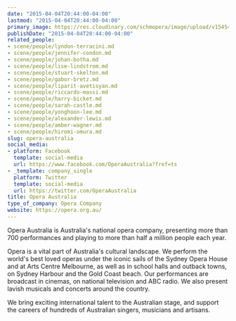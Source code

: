 ```yaml
---
date: "2015-04-04T20:44:00-04:00"
lastmod: "2015-04-04T20:44:00-04:00"
primary_image: https://res.cloudinary.com/schmopera/image/upload/v1545409169/media/webhook-uploads/1428194361234/OperaAustraliaLogo.jpg.jpg
publishDate: "2015-04-04T20:44:00-04:00"
related_people:
- scene/people/lyndon-terracini.md
- scene/people/jennifer-condon.md
- scene/people/johan-botha.md
- scene/people/lise-lindstrom.md
- scene/people/stuart-skelton.md
- scene/people/gabor-bretz.md
- scene/people/liparit-avetisyan.md
- scene/people/riccardo-massi.md
- scene/people/harry-bicket.md
- scene/people/sarah-castle.md
- scene/people/yonghoon-lee.md
- scene/people/alexander-lewis.md
- scene/people/amber-wagner.md
- scene/people/hiromi-omura.md
slug: opera-australia
social_media:
- platform: Facebook
  template: social-media
  url: https://www.facebook.com/OperaAustralia?fref=ts
- _template: company_single
  platform: Twitter
  template: social-media
  url: https://twitter.com/OperaAustralia
title: Opera Australia
type_of_company: Opera Company
website: https://opera.org.au/
---
```


<p>
	Opera Australia is Australia's national opera company, presenting more than 700 performances and playing to more than half a million people each year.
</p>
<p>
	Opera is a vital part of Australia's cultural landscape. We perform the world's best loved operas under the iconic sails of the Sydney Opera House and at Arts Centre Melbourne, as well as in school halls and outback towns, on Sydney Harbour and the Gold Coast beach. Our performances are broadcast in cinemas, on national television and ABC radio. We also present lavish musicals and concerts around the country.
</p>
<p>
	We bring exciting international talent to the Australian stage, and support the careers of hundreds of Australian singers, musicians and artisans.
</p>
